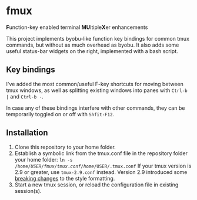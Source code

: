 # fmux
**F**unction-key enabled terminal **MU**ltiple**X**er enhancements

This project implements byobu-like function key bindings for common tmux commands, but without as much overhead as byobu. It also adds some useful status-bar widgets on the right, implemented with a bash script.

## Key bindings

I've added the most common/useful F-key shortcuts for moving between tmux windows, as well as splitting existing windows into panes with `Ctrl-b |` and `Ctrl-b -`.

In case any of these bindings interfere with other commands, they can be temporarily toggled on or off with `Shfit-F12`.

## Installation

1. Clone this repository to your home folder.
2. Establish a symbolic link from the tmux.conf file in the repository folder your home folder:
    <code>ln -s /home/$USER/fmux/tmux.conf /home/$USER/.tmux.conf</code>
	If your tmux version is 2.9 or greater, use `tmux-2.9.conf` instead. Version 2.9 introduced some [breaking changes](https://github.com/tmux/tmux/issues/1689) to the style formatting.
3. Start a new tmux session, or reload the configuration file in existing session(s).
